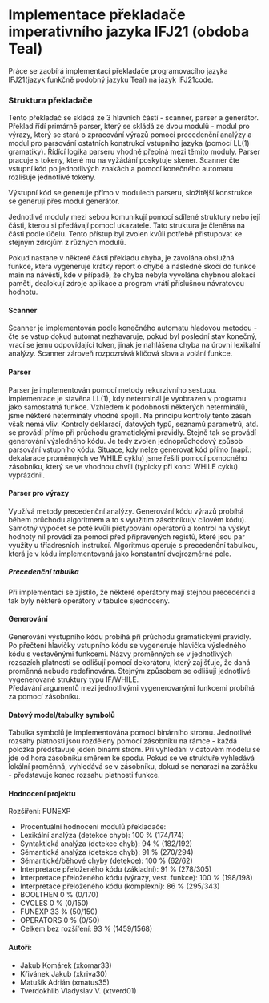 # Implementace překladače imperativního jazyka IFJ21 (obdoba Teal)
Práce se zaobírá implementací překladače programovacího jazyka IFJ21(jazyk funkčně podobný jazyku Teal) na jazyk IFJ21code. 

### Struktura překladače
Tento překladač se skládá ze 3 hlavních částí - scanner, parser a generátor. Překlad řídí primárně parser, který se skládá ze dvou modulů - modul pro výrazy, který se stará o zpracování výrazů pomocí precedenční analýzy a modul pro parsování ostatních konstrukcí vstupního jazyka (pomocí LL(1) gramatiky). Řídící logika parseru vhodně přepíná mezi těmito moduly.
Parser pracuje s tokeny, které mu na vyžádání poskytuje skener. Scanner čte vstupní kód po jednotlivých znakách a pomocí konečného automatu rozlišuje jednotlivé tokeny. 


Výstupní kód se generuje přímo v modulech parseru, složitější konstrukce se generují přes modul generátor.


Jednotlivé moduly mezi sebou komunikují pomocí sdílené struktury nebo její části, kterou si předávají pomocí ukazatele. Tato struktura je členěna na části podle účelu. Tento přístup byl zvolen kvůli potřebě přistupovat ke stejným zdrojům z různých modulů.


Pokud nastane v některé části překladu chyba, je zavolána obslužná funkce, která vygeneruje krátký report o chybě a následně skočí do funkce main na návěstí, kde v případě, že chyba nebyla vyvolána chybnou alokací paměti, dealokují zdroje aplikace a program vrátí příslušnou návratovou hodnotu.


#### Scanner
Scanner je implementován podle konečného automatu hladovou  metodou - čte se vstup dokud automat nezhavaruje, pokud byl poslední stav konečný, vrací se jemu odpovídající token, jinak je nahlášena chyba na úrovni lexikální analýzy. Scanner zároveň rozpoznává klíčová slova a volání funkce.

#### Parser
Parser je implementován pomocí metody rekurzivního sestupu. Implementace je stavěna LL(1), kdy neterminál je vyobrazen v programu jako samostatná funkce. Vzhledem k podobnosti některých neterminálů, jsme některé neterminály vhodně spojili. Na principu kontroly tento zásah však nemá vliv. Kontroly deklarací, datových typů, seznamů parametrů, atd. se provádí přímo při průchodu gramatickými pravidly. Stejně tak se provádí generování výsledného kódu. Je tedy zvolen jednoprůchodový způsob parsování vstupního kódu. Situace, kdy nelze generovat kód přímo (např.: dekalarace proměnných ve WHILE cyklu) jsme řešili pomocí pomocného zásobníku, který se ve vhodnou chvíli (typicky při konci WHILE cyklu) vyprázdnil. 

#### Parser pro výrazy
Využívá metody precedenční analýzy. Generování kódu výrazů probíhá během průchodu algoritmem a to s využitím zásobníku(v cílovém kódu). Samotný výpočet se poté kvůli přetypování operátorů a kontrol na výskyt hodnoty nil provádí za pomocí před připravených registů, které jsou par využity u  tříadresních instrukcí.
Algoritmus operuje s precedenční tabulkou, která je v kódu implementovaná jako konstantní dvojrozměrné pole.
##### Precedenční tabulka
Při implementaci se zjistilo, že některé operátory mají stejnou precedenci a tak byly některé operátory v tabulce sjednoceny.
#### Generování
Generování výstupního kódu probíhá při průchodu gramatickými pravidly. Po přečtení hlavičky vstupního kódu se vygeneruje hlavička výsledného kódu s vestavěnými funkcemi. Názvy proměnných se v jednotlivých rozsazích platnosti se odlišují pomocí dekorátoru, který zajišťuje, že daná proměnná nebude redefinována. Stejným způsobem se odlišují jednotlivé vygenerované struktury typu IF/WHILE.  
Předávání argumentů mezi jednotlivými vygenerovanými funkcemi probíhá za pomocí zásobníku. 

#### Datový model/tabulky symbolů
Tabulka symbolů je implementována pomocí binárního stromu. Jednotlivé rozsahy platnosti jsou rozděleny pomocí zásobníku na rámce - každá položka představuje jeden binární strom. Při vyhledání v datovém modelu se jde od hora zásobníku směrem ke spodu. Pokud se ve struktuře vyhledává lokální proměnná, vyhledává se v zásobníku, dokud se nenarazí na zarážku - představuje konec rozsahu platnosti funkce. 

#### Hodnocení projektu
Rozšíření: FUNEXP

- Procentuální hodnocení modulů překladače:
- Lexikální analýza (detekce chyb): 100 % (174/174)
- Syntaktická analýza (detekce chyb): 94 % (182/192)
- Sémantická analýza (detekce chyb): 91 % (270/294)
- Sémantické/běhové chyby (detekce): 100 % (62/62)
- Interpretace přeloženého kódu (základní): 91 % (278/305)
- Interpretace přeloženého kódu (výrazy, vest. funkce): 100 % (198/198)
- Interpretace přeloženého kódu (komplexní): 86 % (295/343)
- BOOLTHEN 0 % (0/170)
- CYCLES 0 % (0/150)
- FUNEXP 33 % (50/150)
- OPERATORS 0 % (0/50)
- Celkem bez rozšíření: 93 % (1459/1568)

#### Autoři:
- Jakub Komárek (xkomar33) 
- Křivánek Jakub (xkriva30) 
- Matušík Adrián (xmatus35) 
- Tverdokhlib Vladyslav V. (xtverd01) 

 
